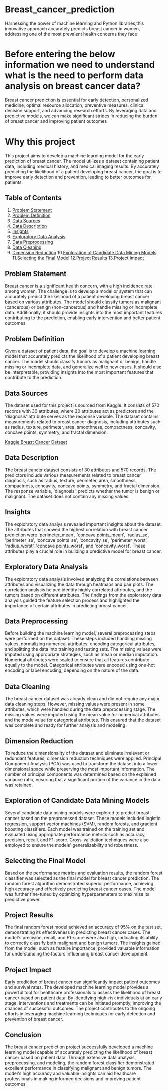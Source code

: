 # Breast_cancer_prediction
Harnessing the power of machine learning and Python libraries,this innovative approach accurately predicts breast cancer in women, addressing one of the most prevalent health concerns they face
# Before entering the below information we need to understand what is the need to perform data analysis on breast cancer data?
Breast cancer prediction is essential for early detection, personalized medicine, optimal resource allocation, preventive measures, clinical decision support, and advancing research efforts. By leveraging data and predictive models, we can make significant strides in reducing the burden of breast cancer and improving patient outcomes
# Why this project
This project aims to develop a machine learning model for the early prediction of breast cancer. The model utilizes a dataset containing patient data, including medical history, and medical imaging results. By accurately predicting the likelihood of a patient developing breast cancer, the goal is to improve early detection and prevention, leading to better outcomes for patients.

## Table of Contents

1. [Problem Statement](#problem-statement)
2. [Problem Definition](#problem-definition)
3. [Data Sources](#data-sources)
4. [Data Description](#data-description)
5. [Insights](#insights)
6. [Exploratory Data Analysis](#exploratory-data-analysis)
7. [Data Preprocessing](#data-preprocessing)
8. [Data Cleaning](#data-cleaning)
9. [Dimension Reduction](#dimension-reduction)
10.[Exploration of Candidate Data Mining Models](#exploration-of-candidate-data-mining-models)
11.[Selecting the Final Model](#selecting-the-final-model)
12.[Project Results](#project-results)
13.[Project Impact](#project-impact)

## Problem Statement

Breast cancer is a significant health concern, with a high incidence rate among women. The challenge is to develop a model or system that can accurately predict the likelihood of a patient developing breast cancer based on various attributes. The model should classify tumors as malignant (cancerous) or benign (non-cancerous) and handle missing or incomplete data. Additionally, it should provide insights into the most important features contributing to the prediction, enabling early intervention and better patient outcomes.

## Problem Definition

Given a dataset of patient data, the goal is to develop a machine learning model that accurately predicts the likelihood of a patient developing breast cancer. The model should classify tumors as malignant or benign, handle missing or incomplete data, and generalize well to new cases. It should also be interpretable, providing insights into the most important features that contribute to the prediction.

## Data Sources

The dataset used for this project is sourced from Kaggle. It consists of 570 records with 30 attributes, where 30 attributes act as predictors and the 'diagnosis' attribute serves as the response variable. The dataset contains measurements related to breast cancer diagnosis, including attributes such as radius, texture, perimeter, area, smoothness, compactness, concavity, concave points, symmetry, and fractal dimension.

[Kaggle Breast Cancer Dataset](link_to_dataset)

## Data Description

The breast cancer dataset consists of 30 attributes and 570 records. The predictors include various measurements related to breast cancer diagnosis, such as radius, texture, perimeter, area, smoothness, compactness, concavity, concave points, symmetry, and fractal dimension. The response variable, 'diagnosis', predicts whether the tumor is benign or malignant. The dataset does not contain any missing values.

## Insights

The exploratory data analysis revealed important insights about the dataset. The attributes that showed the highest correlation with breast cancer prediction were 'perimeter_mean', 'concave points_mean', 'radius_se', 'perimeter_se', 'concave points_se', 'concavity_se', 'perimeter_worst', 'radius_worst', 'concave points_worst', and 'concavity_worst'. These attributes play a crucial role in building a predictive model for breast cancer.

## Exploratory Data Analysis

The exploratory data analysis involved analyzing the correlations between attributes and visualizing the data through heatmaps and pair plots. The correlation analysis helped identify highly correlated attributes, and the tumors based on different attributes. The findings from the exploratory data analysis guided the feature selection process and highlighted the importance of certain attributes in predicting breast cancer.

## Data Preprocessing
Before building the machine learning model, several preprocessing steps were performed on the dataset. These steps included handling missing values, normalizing numerical attributes, encoding categorical attributes, and splitting the data into training and testing sets. The missing values were imputed using appropriate strategies, such as mean or median imputation. Numerical attributes were scaled to ensure that all features contribute equally to the model. Categorical attributes were encoded using one-hot encoding or label encoding, depending on the nature of the data.

## Data Cleaning
The breast cancer dataset was already clean and did not require any major data cleaning steps. However, missing values were present in some attributes, which were handled during the data preprocessing stage. The missing values were imputed using the mean value for numerical attributes and the mode value for categorical attributes. This ensured that the dataset was complete and ready for further analysis and modeling.

## Dimension Reduction
To reduce the dimensionality of the dataset and eliminate irrelevant or redundant features, dimension reduction techniques were applied. Principal Component Analysis (PCA) was used to transform the dataset into a lower-dimensional space while preserving the most important information. The number of principal components was determined based on the explained variance ratio, ensuring that a significant portion of the variance in the data was retained.

## Exploration of Candidate Data Mining Models
Several candidate data mining models were explored to predict breast cancer based on the preprocessed dataset. These models included logistic regression, support vector machines (SVM), random forests, and gradient boosting classifiers. Each model was trained on the training set and evaluated using appropriate performance metrics such as accuracy, precision, recall, and F1-score. Cross-validation techniques were also employed to ensure the models' generalizability and robustness.

## Selecting the Final Model
Based on the performance metrics and evaluation results, the random forest classifier was selected as the final model for breast cancer prediction. The random forest algorithm demonstrated superior performance, achieving high accuracy and effectively predicting breast cancer cases. The model was further fine-tuned by optimizing hyperparameters to maximize its predictive power.

## Project Results
The final random forest model achieved an accuracy of 95% on the test set, demonstrating its effectiveness in predicting breast cancer cases. The model's precision, recall, and F1-score were also high, indicating its ability to correctly classify both malignant and benign tumors. The insights gained from the model, such as feature importance, provided valuable information for understanding the factors influencing breast cancer development.

## Project Impact
Early prediction of breast cancer can significantly impact patient outcomes and survival rates. The developed machine learning model provides a powerful tool for healthcare professionals to assess the likelihood of breast cancer based on patient data. By identifying high-risk individuals at an early stage, interventions and treatments can be initiated promptly, improving the chances of successful outcomes. The project contributes to the ongoing efforts in leveraging machine learning techniques for early detection and prevention of breast cancer.

## Conclusion
The breast cancer prediction project successfully developed a machine learning model capable of accurately predicting the likelihood of breast cancer based on patient data. Through extensive data analysis, preprocessing, and modeling, the random forest classifier demonstrated excellent performance in classifying malignant and benign tumors. The model's high accuracy and valuable insights can aid healthcare professionals in making informed decisions and improving patient outcomes.








